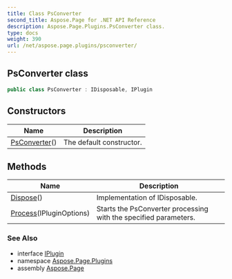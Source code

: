 ```yaml
---
title: Class PsConverter
second_title: Aspose.Page for .NET API Reference
description: Aspose.Page.Plugins.PsConverter class. 
type: docs
weight: 390
url: /net/aspose.page.plugins/psconverter/
---
```

## PsConverter class

```csharp
public class PsConverter : IDisposable, IPlugin
```

## Constructors

| Name | Description |
| --- | --- |
| [PsConverter](psconverter/)() | The default constructor. |

## Methods

| Name | Description |
| --- | --- |
| [Dispose](../../aspose.page.plugins/psconverter/dispose/)() | Implementation of IDisposable. |
| [Process](../../aspose.page.plugins/psconverter/process/)(IPluginOptions) | Starts the PsConverter processing with the specified parameters. |

### See Also

* interface [IPlugin](../iplugin/)
* namespace [Aspose.Page.Plugins](../../aspose.page.plugins/)
* assembly [Aspose.Page](../../)


